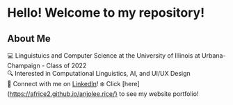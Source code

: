 # Hello! Welcome to my repository!
## About Me
:computer: Linguistuics and Computer Science at the University of Illinois at Urbana-Champaign - Class of 2022  
:mag: Interested in Computational Linguistics, AI, and UI/UX Design  
:handshake: Connect with me on [LinkedIn](https://www.linkedin.com/in/anjolee-rice/)!
:snowflake: Click [here](https://africe2.github.io/anjolee.rice/} to see my website portfolio!
